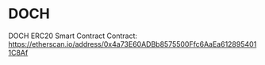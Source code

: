 # DOCH
DOCH ERC20 Smart Contract
Contract: https://etherscan.io/address/0x4a73E60ADBb8575500Ffc6AaEa6128954011C8Af
